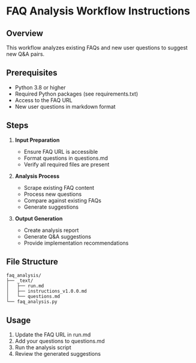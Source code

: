 # FAQ Analysis Workflow Instructions

## Overview
This workflow analyzes existing FAQs and new user questions to suggest new Q&A pairs.

## Prerequisites
- Python 3.8 or higher
- Required Python packages (see requirements.txt)
- Access to the FAQ URL
- New user questions in markdown format

## Steps
1. **Input Preparation**
   - Ensure FAQ URL is accessible
   - Format questions in questions.md
   - Verify all required files are present

2. **Analysis Process**
   - Scrape existing FAQ content
   - Process new questions
   - Compare against existing FAQs
   - Generate suggestions

3. **Output Generation**
   - Create analysis report
   - Generate Q&A suggestions
   - Provide implementation recommendations

## File Structure
```
faq_analysis/
├── _text/
│   ├── run.md
│   ├── instructions_v1.0.0.md
│   └── questions.md
└── faq_analysis.py
```

## Usage
1. Update the FAQ URL in run.md
2. Add your questions to questions.md
3. Run the analysis script
4. Review the generated suggestions 